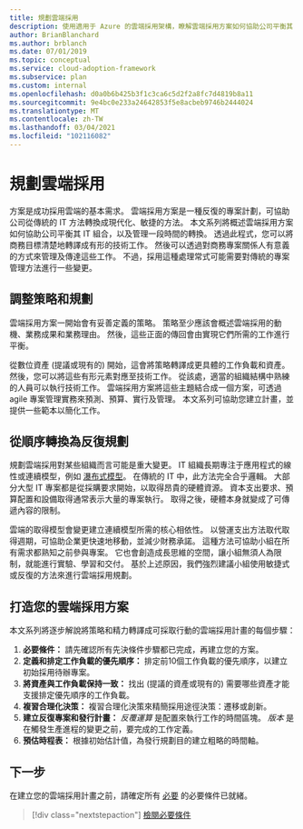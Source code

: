 ```yaml
---
title: 規劃雲端採用
description: 使用適用于 Azure 的雲端採用架構，瞭解雲端採用方案如何協助公司平衡其 IT 組合，以及管理一段時間的轉換。
author: BrianBlanchard
ms.author: brblanch
ms.date: 07/01/2019
ms.topic: conceptual
ms.service: cloud-adoption-framework
ms.subservice: plan
ms.custom: internal
ms.openlocfilehash: d0a0b6b425b3f1c3ca6c5d2f2a8fc7d4819b8a11
ms.sourcegitcommit: 9e4bc0e233a24642853f5e8acbeb9746b2444024
ms.translationtype: MT
ms.contentlocale: zh-TW
ms.lasthandoff: 03/04/2021
ms.locfileid: "102116082"
---
```

# <a name="plan-for-cloud-adoption"></a>規劃雲端採用

方案是成功採用雲端的基本需求。 雲端採用方案是一種反復的專案計劃，可協助公司從傳統的 IT 方法轉換成現代化、敏捷的方法。 本文系列將概述雲端採用方案如何協助公司平衡其 IT 組合，以及管理一段時間的轉換。 透過此程式，您可以將商務目標清楚地轉譯成有形的技術工作。 然後可以透過對商務專案關係人有意義的方式來管理及傳達這些工作。 不過，採用這種處理常式可能需要對傳統的專案管理方法進行一些變更。

## <a name="align-strategy-and-planning"></a>調整策略和規劃

雲端採用方案一開始會有妥善定義的策略。 策略至少應該會概述雲端採用的動機、業務成果和業務理由。 然後，這些正面的傳回會由實現它們所需的工作進行平衡。

從數位資產 (提議或現有的) 開始，這會將策略轉譯成更具體的工作負載和資產。 然後，您可以將這些有形元素對應至技術工作。 從該處，適當的組織結構中熟練的人員可以執行技術工作。 雲端採用方案將這些主題結合成一個方案，可透過 agile 專案管理實務來預測、預算、實行及管理。 本文系列可協助您建立計畫，並提供一些範本以簡化工作。

## <a name="transition-from-sequential-to-iterative-planning"></a>從順序轉換為反復規劃

規劃雲端採用對某些組織而言可能是重大變更。 IT 組織長期專注于應用程式的線性或連續模型，例如 [瀑布式模型](https://wikipedia.org/wiki/waterfall_model)。 在傳統的 IT 中，此方法完全合乎邏輯。 大部分大型 IT 專案都是從採購要求開始，以取得昂貴的硬體資源。 資本支出要求、預算配置和設備取得通常表示大量的專案執行。 取得之後，硬體本身就變成了可傳遞內容的限制。

雲端的取得模型會變更建立連續模型所需的核心相依性。 以營運支出方法取代取得週期，可協助企業更快速地移動，並減少財務承諾。 這種方法可協助小組在所有需求都熟知之前參與專案。 它也會創造成長思維的空間，讓小組無須人為限制，就能進行實驗、學習和交付。 基於上述原因，我們強烈建議小組使用敏捷式或反復的方法來進行雲端採用規劃。

## <a name="build-your-cloud-adoption-plan"></a>打造您的雲端採用方案

本文系列將逐步解說將策略和精力轉譯成可採取行動的雲端採用計畫的每個步驟：

1. **必要條件：** 請先確認所有先決條件步驟都已完成，再建立您的方案。
2. **定義和排定工作負載的優先順序：** 排定前10個工作負載的優先順序，以建立初始採用待辦專案。
3. **將資產與工作負載保持一致：** 找出 (提議的資產或現有的) 需要哪些資產才能支援排定優先順序的工作負載。
4. **複習合理化決策：** 複習合理化決策來精簡採用途徑決策：遷移或創新。
5. **建立反復專案和發行計畫：** *反覆運算* 是配置來執行工作的時間區塊。 *版本* 是在觸發生產進程的變更之前，要完成的工作定義。
6. **預估時程表：** 根據初始估計值，為發行規劃目的建立粗略的時間軸。

## <a name="next-steps"></a>下一步

在建立您的雲端採用計畫之前，請確定所有 [必要](./prerequisites.md) 的必要條件已就緒。

> [!div class="nextstepaction"]
> [檢閱必要條件](./prerequisites.md)

